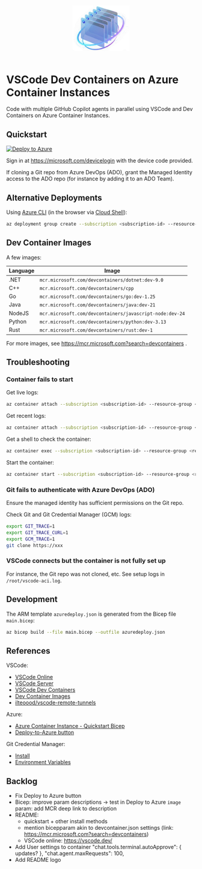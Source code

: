 <p align="center">
  <picture>
    <img alt="VSCode ACI" src="https://raw.githubusercontent.com/mmaitre314/vscode-aci/main/docs/logo.jpg" style="width: 30%;">
  </picture>
  <br/>
  <br/>
</p>

# VSCode Dev Containers on Azure Container Instances

Code with multiple GitHub Copilot agents in parallel using VSCode and Dev Containers on Azure Container Instances.

## Quickstart

[![Deploy to Azure](https://aka.ms/deploytoazurebutton)](https://portal.azure.com/#create/Microsoft.Template/uri/https%3A%2F%2Fraw.githubusercontent.com%2Fmmaitre314%2Fvscode-aci%2Frefs%2Fheads%2Fmain%2Fazuredeploy.json)

Sign in at https://microsoft.com/devicelogin with the device code provided.

If cloning a Git repo from Azure DevOps (ADO), grant the Managed Identity access to the ADO repo (for instance by adding it to an ADO Team).

## Alternative Deployments

Using [Azure CLI](https://learn.microsoft.com/en-us/cli/azure/install-azure-cli?view=azure-cli-latest) (in the browser via [Cloud Shell](https://portal.azure.com/#cloudshell/)):
```bash
az deployment group create --subscription <subscription-id> --resource-group <resource-group-name> --template-file main.bicep --parameters params/python.bicepparam name=<container-name> --output tsv --query properties.outputs.instructions.value
```

## Dev Container Images

A few images:

Language | Image
--|--
.NET | `mcr.microsoft.com/devcontainers/dotnet:dev-9.0`
C++ | `mcr.microsoft.com/devcontainers/cpp`
Go | `mcr.microsoft.com/devcontainers/go:dev-1.25`
Java | `mcr.microsoft.com/devcontainers/java:dev-21`
NodeJS | `mcr.microsoft.com/devcontainers/javascript-node:dev-24`
Python | `mcr.microsoft.com/devcontainers/python:dev-3.13`
Rust | `mcr.microsoft.com/devcontainers/rust:dev-1`

For more images, see https://mcr.microsoft.com?search=devcontainers .

## Troubleshooting

### Container fails to start

Get live logs:
```bash
az container attach --subscription <subscription-id> --resource-group <resource-group-name> --name <aci-name>
```
Get recent logs:
```bash
az container attach --subscription <subscription-id> --resource-group <resource-group-name> --name <aci-name>
```
Get a shell to check the container:
```bash
az container exec --subscription <subscription-id> --resource-group <resource-group-name> --name <aci-name> --exec-command /bin/bash
```
Start the container:
```bash
az container start --subscription <subscription-id> --resource-group <resource-group-name> --name <aci-name>
```

### Git fails to authenticate with Azure DevOps (ADO)

Ensure the managed identity has sufficient permissions on the Git repo.

Check Git and Git Credential Manager (GCM) logs:
```bash
export GIT_TRACE=1
export GIT_TRACE_CURL=1
export GCM_TRACE=1
git clone https://xxx
```

### VSCode connects but the container is not fully set up

For instance, the Git repo was not cloned, etc. See setup logs in `/root/vscode-aci.log`.

## Development

The ARM template `azuredeploy.json` is generated from the Bicep file `main.bicep`:
```bash
az bicep build --file main.bicep --outfile azuredeploy.json
```

## References

VSCode:
- [VSCode Online](https://vscode.dev/)
- [VSCode Server](https://code.visualstudio.com/docs/remote/vscode-server)
- [VSCode Dev Containers](https://code.visualstudio.com/docs/devcontainers/containers)
- [Dev Container Images](https://github.com/devcontainers/images/)
- [ilteoood/vscode-remote-tunnels](https://github.com/ilteoood/vscode-remote-tunnels)

Azure:
- [Azure Container Instance - Quickstart Bicep](https://learn.microsoft.com/en-us/azure/container-instances/container-instances-quickstart-bicep?tabs=CLI)
- [Deploy-to-Azure button](https://learn.microsoft.com/en-us/azure/azure-resource-manager/templates/deploy-to-azure-button)

Git Credential Manager:
- [Install](https://github.com/git-ecosystem/git-credential-manager/blob/release/docs/install.md)
- [Environment Variables](https://github.com/git-ecosystem/git-credential-manager/blob/release/docs/environment.md)

## Backlog

- Fix Deploy to Azure button
- Bicep: improve param descriptions -> test in Deploy to Azure
    `image` param: add MCR deep link to description
- README:
    - quickstart + other install methods
    - mention bicepparam akin to devcontainer.json settings (link: https://mcr.microsoft.com?search=devcontainers)
    - VSCode online: https://vscode.dev/
- Add User settings to container
    "chat.tools.terminal.autoApprove": { updates? }, "chat.agent.maxRequests": 100,
- Add README logo
